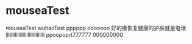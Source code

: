 # mouseaTest
mouseaTest
wuhaoTest
pppppp
ooooooo
好的撒恢复健康的护肤就是电话
llllllllllllllllllllllllllllll
ppoopoprt777777
000000000
